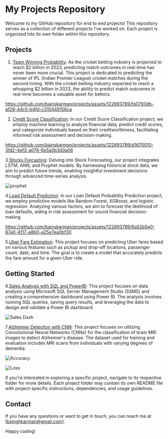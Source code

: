 # My Projects Repository

Welcome to my GitHub repository for end to end projects! This repository serves as a collection of different projects I've worked on. Each project is organized into its own folder within this repository.

## Projects

1. [Team Winning Probability](/Team_Winning_Chances): As the cricket betting industry is projected to reach $2 billion in 2023, predicting match outcomes in real-time has never been more crucial.
This project is dedicated to predicting the winner of IPL (Indian Premier League) cricket matches during the second inning. With the cricket betting industry expected to reach a whopping $2 billion in 2023, the ability to predict match outcomes in real-time becomes a valuable asset for bettors.

https://github.com/bainskarman/projects/assets/122693789/fa0793db-af29-4dc0-b4fd-c310449156ca



2. [Credit Score Classification](/Credit_Score_Classification): In our Credit Score Classification project, we employ machine learning to analyze financial data, predict credit scores, and categorize individuals based on their creditworthiness, facilitating informed risk assessment and decision-making.

https://github.com/bainskarman/projects/assets/122693789/d1670010-3fd2-4ef3-a076-6e5a0b3d3a06 

3.[Stocks Forcasting](/Stock_Forcasting): Delving into Stock Forecasting, our project integrates LSTM, ANN, and Prophet models. By harnessing historical stock data, we aim to predict future trends, enabling insightful investment decisions through advanced time-series analysis.

![prophet](https://github.com/bainskarman/projects/assets/122693789/31afb9f9-6a07-4b9d-b7cc-29507cf1e8ff)

4.[Load Default Prediction](/Loan_Default_Probability): In our Loan Default Probability Prediction project, we employ predictive models like Random Forest, XGBoost, and logistic regression. Analyzing various factors, we aim to forecast the likelihood of loan defaults, aiding in risk assessment for sound financial decision-making.

https://github.com/bainskarman/projects/assets/122693789/6a52b5e0-67a0-4117-a8b0-a25e7ea0bf30

5.[Uber Fare Estimation](/Uber_Fare): This project focuses on predicting Uber fares based on various features such as pickup and drop-off locations, passenger count, date, and time. The goal is to create a model that accurately predicts the fare amount for a given Uber ride.
## Getting Started

6.[Sales Analysis with SQL and PowerBI](/Sales_Report_SQL): This project focuses on data analysis using Microsoft SQL Server Management Studio (SSMS) and creating a comprehensive dashboard using Power BI. The analysis involves running SQL queries, saving query results, and leveraging the data to design and validate a Power BI dashboard.

![Sales Dash](https://github.com/bainskarman/projects/assets/122693789/91186766-5ea0-4226-bf03-47d53c9803a0)

7.[Alzheimer Detection with CNN](/Alzheimer_Detection): This project focuses on utilizing Convolutional Neural Networks (CNNs) for the classification of brain MRI images to detect Alzheimer's disease. The dataset used for training and evaluation includes MRI scans from individuals with varying degrees of dementia.

![Accuracy](https://github.com/bainskarman/projects/assets/122693789/f6872abe-66a2-477f-8c6a-25f39726e072)

![Loss](https://github.com/bainskarman/projects/assets/122693789/06b6f7d6-329f-4e3a-b3e3-d38e879ccf5b)

If you're interested in exploring a specific project, navigate to its respective folder for more details. Each project folder may contain its own README file with project-specific instructions, dependencies, and usage guidelines.


## Contact

If you have any questions or want to get in touch, you can reach me at [bsinghkarman@gmail.com].

Happy coding!
